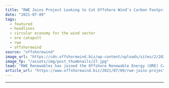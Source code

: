 ```yaml
---
title: "RWE Joins Project Looking to Cut Offshore Wind’s Carbon Footprint"
date: "2021-07-09"
tags: 
  - featured
  - headlines
  - circular economy for the wind sector
  - ore catapult
  - rwe
  - offshorewind
source: "offshorewind"
image_url: "https://cdn.offshorewind.biz/wp-content/uploads/sites/2/2020/07/22094045/Galloper-offshore-wind-farm_credit-innogy.jpg"
image_fp: "/assets/img/post_thumbnails/27.jpg"
lead: "RWE Renewables has joined the Offshore Renewable Energy (ORE) Catapult’s Circular Economy for the"
article_url: "https://www.offshorewind.biz/2021/07/09/rwe-joins-project-looking-to-cut-offshore-winds-carbon-footprint/"
---
```


---
